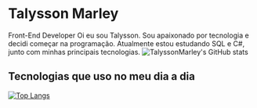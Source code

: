 # Talysson Marley
Front-End Developer
 Oi eu sou Talysson. Sou apaixonado por tecnologia e decidi começar na programação. Atualmente estou estudando SQL e C#, junto com minhas principais tecnologias.
![TalyssonMarley's GitHub stats](https://github-readme-stats.vercel.app/api?username=Talyssonmarley&show_icons=true&theme=dracula)

## Tecnologias que uso no meu dia a dia

[![Top Langs](https://github-readme-stats.vercel.app/api/top-langs/?username=TalyssonMarley&layout=donut-vertical&theme=dracula)](https://github.com/TalyssonMarley/github-readme-stats)
